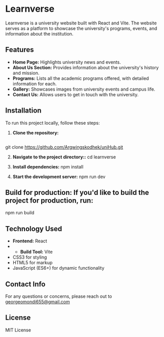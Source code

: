 # Learnverse 

Learnverse is a university website built with React and Vite. The website serves as a platform to showcase the university's programs, events, and information about the institution.

## Features
- **Home Page:** Highlights university news and events.
- **About Us Section:** Provides information about the university's history and mission.
- **Programs:** Lists all the academic programs offered, with detailed information for each.
- **Gallery:** Showcases images from university events and campus life.
- **Contact Us:** Allows users to get in touch with the university.

## Installation

To run this project locally, follow these steps:

1. **Clone the repository:**
   ```bash
  git clone https://github.com/Argwingskodhek/uniHub.git

2. **Navigate to the project directory::**
    cd learnverse
3. **Install dependencies:**
   npm install

4. **Start the development server:**
     npm run dev

## Build for production: If you'd like to build the project for production, run:
npm run build

## Technology Used
- **Frontend:** React
- - **Build Tool:** Vite
- CSS3 for styling
- HTML5 for markup
- JavaScript (ES6+) for dynamic functionality

## Contact Info
For any questions or concerns, please reach out to georgeomondi655@gmail.com

## License
MIT License